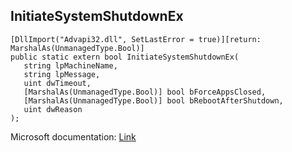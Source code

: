 ## InitiateSystemShutdownEx

```
[DllImport("Advapi32.dll", SetLastError = true)][return: MarshalAs(UnmanagedType.Bool)]
public static extern bool InitiateSystemShutdownEx(
   string lpMachineName,
   string lpMessage,
   uint dwTimeout,
   [MarshalAs(UnmanagedType.Bool)] bool bForceAppsClosed,
   [MarshalAs(UnmanagedType.Bool)] bool bRebootAfterShutdown,
   uint dwReason
);
```

Microsoft documentation: [Link](https://learn.microsoft.com/en-us/windows/win32/api/winreg/nf-winreg-initiatesystemshutdownexa)
